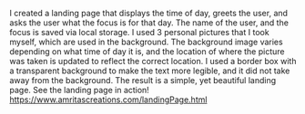 I created a landing page that displays the time of day, greets the user, and asks the user what the focus is for that day. The name of the user, and the focus is saved via local storage. I used 3 personal pictures that I took myself, which are used in the background. The background image varies depending on what time of day it is, and the location of where the picture was taken is updated to reflect the correct location. I used a border box with a transparent background to make the text more legible, and it did not take away from the background. The result is a simple, yet beautiful landing page. See the landing page in action! https://www.amritascreations.com/landingPage.html
